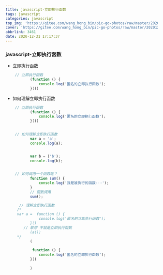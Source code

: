 ```yaml
---
title: javascript-立即执行函数
tags: javascript
categories: javascript
top_img: 'https://gitee.com/wang_hong_bin/pic-go-photos/raw/master/20201231173933.png'
cover: 'https://gitee.com/wang_hong_bin/pic-go-photos/raw/master/20201231173933.png'
abbrlink: 3461
date: 2020-12-31 17:17:37
---
```


###  javascript-立即执行函数

+ 立即执行函数

  ```javascript
   // 立即执行函数
          (function () {
              console.log('匿名的立即执行函数');
          }())
  ```

+ 如何理解立即执行函数

  ```javascript
   // 立即执行函数
          (function () {
              console.log('匿名的立即执行函数');
          }())
        
  ```

  ```javascript
   // 如何理解立即执行函数
          var a = 'a';
          console.log(a);
  ```

  ```javascript
  
          var b = ('b');
          console.log(b);
         
  ```

  ```javascript
   // 如何调用一个函数呢？
          function sum() {
              console.log('我是被执行的函数···');
          }
          // 函数调用
          sum();
  
  ```

  ```javascript
     // 理解立即执行函数
  	/*
  	var a =  function () {
              console.log('匿名的立即执行函数');
          }()
       // 联想 不就是立即执行函数
          (a())
  	*/
          (  
              
           function () {
              console.log('匿名的立即执行函数');
          }() 
          
          )
  
  ```

  

